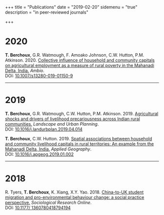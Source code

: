 +++
title = "Publications"
date = "2019-02-20"
sidemenu = "true"
description = "in peer-reviewed journals"

+++

# 2020

__T. Berchoux__, G.R. Watmough, F. Amoako Johnson, C.W. Hutton, P.M. Atkinson. 2020. [Collective influence of household and community capitals on agricultural employment as a measure of rural poverty in the Mahanadi Delta, India.](/pdf/2019_AMBIO_inpress.pdf) _Ambio_. <br>
DOI: [10.1007/s13280-019-01150-9](https://doi.org/10.1007/s13280-019-01150-9)

---

# 2019

__T. Berchoux__, G.R. Watmough, C.W. Hutton, P.M. Atkinson. 2019. [Agricultural shocks and drivers of livelihood precariousness across Indian rural communities.](/pdf/2019_LAND.pdf) _Landscape and Urban Planning_. <br>
DOI: [10.​1016/​j.​landurbplan.​2019.​04.​014](https://doi.org/10.1016/j.landurbplan.2019.04.014)

__T. Berchoux__, C.W. Hutton. 2019. [Spatial associations between household and community livelihood capitals in rural territories: An example from the Mahanadi Delta, India.](/pdf/2019_JAPG.pdf) _Applied Geography_. <br>
DOI: [10.1016/j.apgeog.2019.01.002](https://doi.org/10.1016/j.apgeog.2019.01.002)

---

# 2018

R. Tyers, __T. Berchoux__, K. Xiang, X.Y. Yao. 2018. [China-to-UK student migration and pro-environmental behaviour change: a social practice perspective.](/pdf/2018_SRO.pdf) _Sociological Research Online_. <br>
DOI: [10.1177/ 1360780418794194](https://doi.org/10.1177/1360780418794194)

